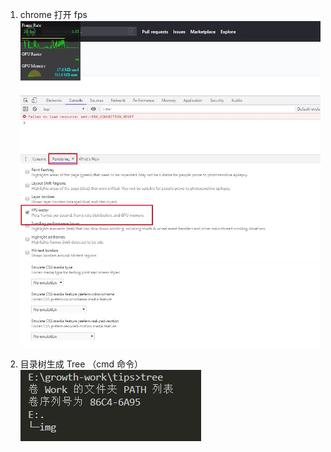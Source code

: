 1. chrome 打开 fps
   ![fps]

2. 目录树生成 Tree （cmd 命令）
   ![tree]

[fps]: ./img/fps.jpg
[tree]: ./img/tree.png
